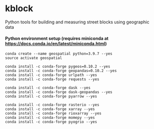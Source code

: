 # kblock
Python tools for building and measuring street blocks using geographic data


#### Python environment setup (requires miniconda at https://docs.conda.io/en/latest/miniconda.html)
```
conda create --name geospatial python=3.9.7 --yes
source activate geospatial

conda install -c conda-forge pygeos=0.10.2 --yes
conda install -c conda-forge geopandas=0.10.2 --yes 
conda install -c conda-forge urlpath --yes
conda install -c conda-forge requests --yes

conda install -c conda-forge dask --yes
conda install -c conda-forge dask-geopandas --yes
conda install -c conda-forge pyarrow --yes

conda install -c conda-forge rasterio --yes
conda install -c conda-forge xarray --yes
conda install -c conda-forge rioxarray --yes
conda install -c conda-forge momepy --yes
conda install -c conda-forge pyogrio --yes
```
